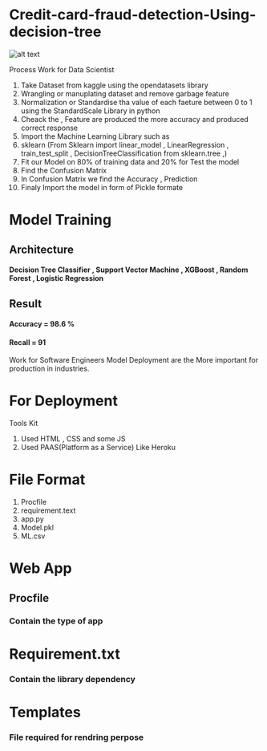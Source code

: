 # Credit-card-fraud-detection-Using-decision-tree
![alt text](https://kutia.net/app/uploads/2021/09/Eras-Post-Web.png)

Process Work for Data Scientist

1) Take Dataset from kaggle using the opendatasets library
2) Wrangling or manuplating dataset and remove garbage feature
3) Normalization or Standardise tha value of each faeture between 0 to 1 using the StandardScale Library in python
4) Cheack the , Feature are produced the more accuracy and produced correct response
5) Import the Machine Learning Library such as
6) sklearn (From Sklearn import linear_model , LinearRegression , train_test_split , DecisionTreeClassification from sklearn.tree ,)
7) Fit our Model on 80% of training data and 20% for Test the model
8) Find the Confusion Matrix
9) In Confusion Matrix we find the Accuracy , Prediction
10) Finaly Import the model in form of  Pickle formate

# Model Training 
 ## Architecture
  #### Decision Tree Classifier  , Support Vector Machine , XGBoost , Random Forest , Logistic Regression

 ## Result 
  #### Accuracy = 98.6 %
  #### Recall = 91 

Work for Software Engineers
Model Deployment are the More important for production in industries.

# For Deployment 
Tools Kit 
1) Used HTML , CSS and some JS
2) Used PAAS(Platform as a Service)  Like Heroku

# File Format
1) Procfile
2) requirement.text
3) app.py
4) Model.pkl
5) ML.csv

# Web App

## Procfile
  ### Contain the type of app

 # Requirement.txt
   ### Contain the library dependency

 # Templates 
   ### File required for rendring perpose


   
